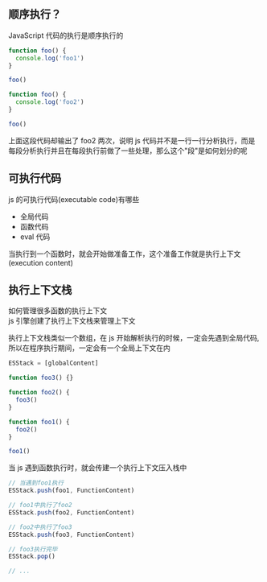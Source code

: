 ## 顺序执行？

JavaScript 代码的执行是顺序执行的

```javascript
function foo() {
  console.log('foo1')
}

foo()

function foo() {
  console.log('foo2')
}

foo()
```

上面这段代码却输出了 foo2 两次，说明 js 代码并不是一行一行分析执行，而是每段分析执行并且在每段执行前做了一些处理，那么这个"段"是如何划分的呢

## 可执行代码

js 的可执行代码(executable code)有哪些

- 全局代码
- 函数代码
- eval 代码

当执行到一个函数时，就会开始做准备工作，这个准备工作就是执行上下文(execution content)

## 执行上下文栈

如何管理很多函数的执行上下文  
js 引擎创建了执行上下文栈来管理上下文

执行上下文栈类似一个数组，在 js 开始解析执行的时候，一定会先遇到全局代码,所以在程序执行期间，一定会有一个全局上下文在内

```javascript
ESStack = [globalContent]
```

```javascript
function foo3() {}

function foo2() {
  foo3()
}

function foo1() {
  foo2()
}

foo1()
```

当 js 遇到函数执行时，就会传建一个执行上下文压入栈中

```javascript
// 当遇到foo1执行
ESStack.push(foo1, FunctionContent)

// foo1中执行了foo2
ESStack.push(foo2, FunctionContent)

// foo2中执行了foo3
ESStack.push(foo3, FunctionContent)

// foo3执行完毕
ESStack.pop()

// ...
```
